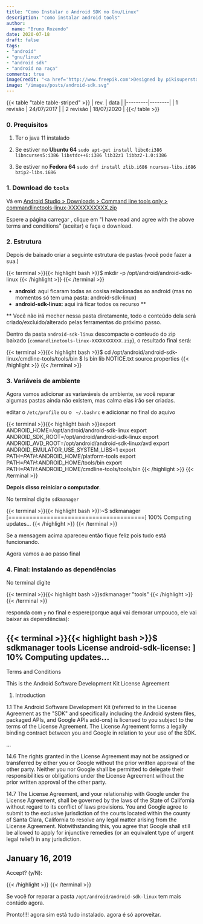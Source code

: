 ```yaml
---
title: "Como Instalar o Android SDK no Gnu/Linux"
description: "como instalar android tools"
author:
  name: "Bruno Rozendo"
date: 2020-07-18
draft: false
tags:
- "android"
- "gnu/linux"
- "android sdk"
- "android na raça"
comments: true
imageCredit: "<a href='http://www.freepik.com'>Designed by pikisuperstar / Freepik</a>"
image: "/images/posts/android-sdk.svg"
---
```



{{< table "table table-striped" >}}
| rev.  | data |
|---------|--------|
| 1 revisão      | 24/07/2017    |
| 2 revisão      | 18/07/2020    |
{{</ table >}}


### 0. Prequisitos

 1. Ter o java 11 instalado


 2. Se estiver no __Ubuntu 64__
	```sudo apt-get install libc6:i386 libncurses5:i386 libstdc++6:i386 lib32z1 libbz2-1.0:i386```

 2. Se estiver no __Fedora 64__
	```sudo dnf install zlib.i686 ncurses-libs.i686 bzip2-libs.i686```	




### 1. Download do `tools`


Vá em [Android Studio > Downloads > Command line tools only > commandlinetools-linux-XXXXXXXXXXX.zip](https://developer.android.com/studio#downloads)

Espere a página carregar , clique em "I have read and agree with the above terms and conditions" (aceitar) e  faça o download.


### 2. Estrutura 

Depois de baixado criar a seguinte estrutura de pastas (você pode fazer a sua.)


{{< terminal >}}{{< highlight bash >}}$ mkdir -p /opt/android/android-sdk-linux
{{< /highlight >}}
{{< /terminal >}}


 - __android__: aqui ficaram todas as cosisa relacionadas ao android (mas no momentos só tem uma pasta: android-sdk-linux)
 - __android-sdk-linux__: aqui irá ficar todos os recurso **

** Você não irá mecher nessa pasta diretamente, todo o conteúdo dela será criado/excluido/alterado pelas ferramentas do próximo passo.



Dentro da pasta `android-sdk-linux` descompacte o conteudo do zip baixado (`commandlinetools-linux-XXXXXXXXXXX.zip`), o resultado final será:

{{< terminal >}}{{< highlight bash >}}$ cd /opt/android/android-sdk-linux/cmdline-tools/tools/bin
$ ls
bin  lib  NOTICE.txt  source.properties
{{< /highlight >}}
{{< /terminal >}}


### 3. Variáveis de ambiente


Agora vamos adicionar as variaváveis de ambiente, se você reparar algumas pastas ainda não existem, mas calma elas irão ser criadas.

editar o `/etc/profile` ou o ` ~/.bashrc` e adicionar no final do aquivo

{{< terminal >}}{{< highlight bash >}}export ANDROID_HOME=/opt/android/android-sdk-linux
export ANDROID_SDK_ROOT=/opt/android/android-sdk-linux
export ANDROID_AVD_ROOT=/opt/android/android-sdk-linux/avd
export ANDROID_EMULATOR_USE_SYSTEM_LIBS=1
export PATH=$PATH:$ANDROID_HOME/platform-tools
export PATH=$PATH:$ANDROID_HOME/tools/bin
export PATH=$PATH:$ANDROID_HOME/cmdline-tools/tools/bin
{{< /highlight >}}
{{< /terminal >}}


__Depois disso reiniciar o computador__.



No terminal digite `sdkmanager`


{{< terminal >}}{{< highlight bash >}}:~$ sdkmanager
[=======================================] 100% Computing updates...
{{< /highlight >}}
{{< /terminal >}}



Se a mensagem acima apareceu então fique feliz pois tudo está funcionando.


Agora vamos a ao passo final

### 4. Final: instalando as dependências 


No terminal digite 

{{< terminal >}}{{< highlight bash >}}sdkmanager "tools"
{{< /highlight >}}
{{< /terminal >}}


responda com `y` no final e espere(porque aqui vai demorar umpouco, ele vai baixar as dependências):

{{< terminal >}}{{< highlight bash >}}$ sdkmanager tools
License android-sdk-license:            ] 10% Computing updates...              
---------------------------------------
Terms and Conditions

This is the Android Software Development Kit License Agreement

1. Introduction

1.1 The Android Software Development Kit (referred to in the License Agreement as the "SDK" and specifically including the Android system files, packaged APIs, and Google APIs add-ons) is licensed to you subject to the terms of the License Agreement. The License Agreement forms a legally binding contract between you and Google in relation to your use of the SDK.

...

14.6 The rights granted in the License Agreement may not be assigned or transferred by either you or Google without the prior written approval of the other party. Neither you nor Google shall be permitted to delegate their responsibilities or obligations under the License Agreement without the prior written approval of the other party.

14.7 The License Agreement, and your relationship with Google under the License Agreement, shall be governed by the laws of the State of California without regard to its conflict of laws provisions. You and Google agree to submit to the exclusive jurisdiction of the courts located within the county of Santa Clara, California to resolve any legal matter arising from the License Agreement. Notwithstanding this, you agree that Google shall still be allowed to apply for injunctive remedies (or an equivalent type of urgent legal relief) in any jurisdiction.


January 16, 2019
---------------------------------------
Accept? (y/N): 


{{< /highlight >}}
{{< /terminal >}}


Se você for reparar a pasta `/opt/android/android-sdk-linux` tem mais contúdo agora.

Pronto!!!! agora sim está tudo instalado. agora é só aproveitar.
